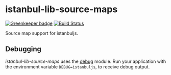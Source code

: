istanbul-lib-source-maps
========================

[![Greenkeeper badge](https://badges.greenkeeper.io/istanbuljs/istanbul-lib-source-maps.svg)](https://greenkeeper.io/)
[![Build Status](https://travis-ci.org/istanbuljs/istanbul-lib-source-maps.svg)](https://travis-ci.org/istanbuljs/istanbul-lib-source-maps)

Source map support for istanbuljs.

## Debugging

_istanbul-lib-source-maps_ uses the [debug](https://www.npmjs.com/package/debug) module.
Run your application with the environment variable `DEBUG=istanbuljs`, to receive debug
output.
